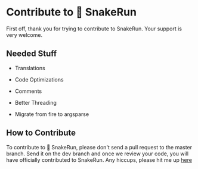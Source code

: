 # Contribute to 🐍 SnakeRun

First off, thank you for trying to contribute to SnakeRun. Your support is very welcome.

## Needed Stuff

- Translations

- Code Optimizations

- Comments

- Better Threading

- Migrate from fire to argsparse

## How to Contribute

To contribute to 🐍 SnakeRun, please don't send a pull request to the master branch. Send it on the dev branch and once we review your code, you will have officially contributed to SnakeRun. Any hiccups, please hit me up [here](mailto:noobscience@duck.com)
